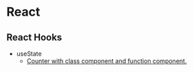 # React

## React Hooks

- useState
  - [Counter with class component and function component.](./React%20Hooks/useState/counter/)
